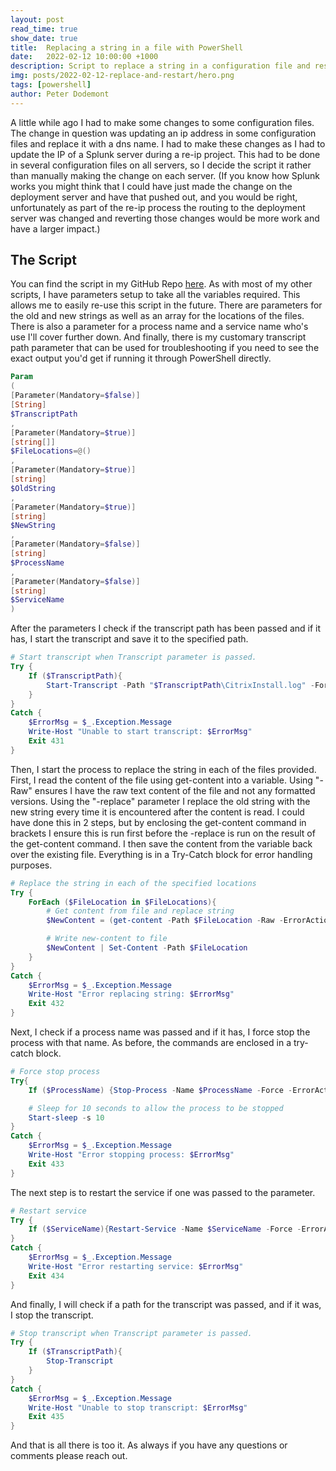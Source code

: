 ```yaml
---
layout: post
read_time: true
show_date: true
title:  Replacing a string in a file with PowerShell
date:   2022-02-12 10:00:00 +1000
description: Script to replace a string in a configuration file and restart a service.
img: posts/2022-02-12-replace-and-restart/hero.png
tags: [powershell]
author: Peter Dodemont
---
```

A little while ago I had to make some changes to some configuration files. The change in question was updating an ip address in some configuration files and replace it with a dns name. I had to make these changes as I had to update the IP of a Splunk server during a re-ip project. This had to be done in several configuration files on all servers, so I decide the script it rather than manually making the change on each server.
(If you know how Splunk works you might think that I could have just made the change on the deployment server and have that pushed out, and you would be right, unfortunately as part of the re-ip process the routing to the deployment server was changed and reverting those changes would be more work and have a larger impact.)

## The Script
You can find the script in my GitHub Repo [here](https://github.com/PeterDodemont/Scripts/tree/main/Misc).
As with most of my other scripts, I have parameters setup to take all the variables required. This allows me to easily re-use this script in the future.
There are parameters for the old and new strings as well as an array for the locations of the files. There is also a parameter for a process name and a service name who's use I'll cover further down. And finally, there is my customary transcript path parameter that can be used for troubleshooting if you need to see the exact output you'd get if running it through PowerShell directly.
```powershell
Param
(
[Parameter(Mandatory=$false)]
[String]
$TranscriptPath
,
[Parameter(Mandatory=$true)]
[string[]]
$FileLocations=@()
,
[Parameter(Mandatory=$true)]
[string]
$OldString
,
[Parameter(Mandatory=$true)]
[string]
$NewString
,
[Parameter(Mandatory=$false)]
[string]
$ProcessName
,
[Parameter(Mandatory=$false)]
[string]
$ServiceName
)
```

After the parameters I check if the transcript path has been passed and if it has, I start the transcript and save it to the specified path.
```powershell
# Start transcript when Transcript parameter is passed.
Try {
    If ($TranscriptPath){
        Start-Transcript -Path "$TranscriptPath\CitrixInstall.log" -Force
    }
}
Catch {
    $ErrorMsg = $_.Exception.Message
    Write-Host "Unable to start transcript: $ErrorMsg"
    Exit 431
}
```

Then, I start the process to replace the string in each of the files provided. First, I read the content of the file using get-content into a variable. Using "-Raw" ensures I have the raw text content of the file and not any formatted versions. Using the "-replace" parameter I replace the old string with the new string every time it is encountered after the content is read. I could have done this in 2 steps, but by enclosing the get-content command in brackets I ensure this is run first before the -replace is run on the result of the get-content command.
I then save the content from the variable back over the existing file.
Everything is in a Try-Catch block for error handling purposes.
```powershell
# Replace the string in each of the specified locations
Try {
    ForEach ($FileLocation in $FileLocations){
        # Get content from file and replace string
        $NewContent = (get-content -Path $FileLocation -Raw -ErrorAction Stop) -replace $OldString,$NewString 

        # Write new-content to file
        $NewContent | Set-Content -Path $FileLocation
    }
}
Catch {
    $ErrorMsg = $_.Exception.Message
    Write-Host "Error replacing string: $ErrorMsg"
    Exit 432
}
```

Next, I check if a process name was passed and if it has, I force stop the process with that name. As before, the commands are enclosed in a try-catch block.
```powershell
# Force stop process
Try{
    If ($ProcessName) {Stop-Process -Name $ProcessName -Force -ErrorAction Stop}

    # Sleep for 10 seconds to allow the process to be stopped
    Start-sleep -s 10
}
Catch {
    $ErrorMsg = $_.Exception.Message
    Write-Host "Error stopping process: $ErrorMsg"
    Exit 433
}
```

The next step is to restart the service if one was passed to the parameter.
```powershell
# Restart service
Try {
    If ($ServiceName){Restart-Service -Name $ServiceName -Force -ErrorAction Stop}
}
Catch {
    $ErrorMsg = $_.Exception.Message
    Write-Host "Error restarting service: $ErrorMsg"
    Exit 434
}
```

And finally, I will check if a path for the transcript was passed, and if it was, I stop the transcript.
```powershell
# Stop transcript when Transcript parameter is passed.
Try {
    If ($TranscriptPath){
        Stop-Transcript
    }
}
Catch {
    $ErrorMsg = $_.Exception.Message
    Write-Host "Unable to stop transcript: $ErrorMsg"
    Exit 435
}
```

And that is all there is too it. As always if you have any questions or comments please reach out.